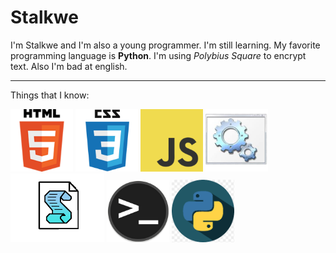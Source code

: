 # Stalkwe

I'm Stalkwe and I'm also a young programmer. I'm still learning. My favorite programming language is <strong>Python</strong>. I'm using <em>Polybius Square</em> to encrypt text. Also I'm bad at english.

<!-- Decoration -->
---

Things that I know:
<!-- Pictures ;) -->
<img src="pictures/html.png" width = "100"> <img src="pictures/css.png" width = "100"> <img src="pictures/javascript.png" width = "100"> <ims src="pictures/python.png" width = "100"> <img src="pictures/batch.png" width = "100"> <img src="pictures/vb.png" width = "150"> <img src="pictures/terminal.png" width = "100"> <img src="pictures/python.png" width="100"> 
